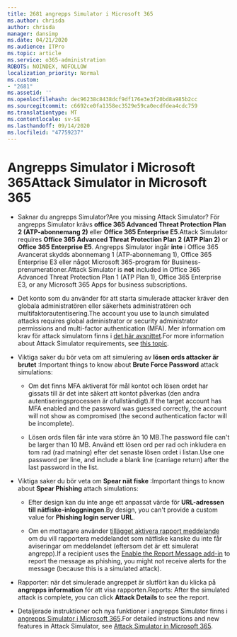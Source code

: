 ```yaml
---
title: 2681 angrepps Simulator i Microsoft 365
ms.author: chrisda
author: chrisda
manager: dansimp
ms.date: 04/21/2020
ms.audience: ITPro
ms.topic: article
ms.service: o365-administration
ROBOTS: NOINDEX, NOFOLLOW
localization_priority: Normal
ms.custom:
- "2681"
ms.assetid: ''
ms.openlocfilehash: dec96238c8438dcf9df176e3e3f20bd8a985b2cc
ms.sourcegitcommit: c6692ce0fa1358ec3529e59ca0ecdfdea4cdc759
ms.translationtype: MT
ms.contentlocale: sv-SE
ms.lasthandoff: 09/14/2020
ms.locfileid: "47759237"
---
```

# <a name="attack-simulator-in-microsoft-365"></a><span data-ttu-id="ab145-102">Angrepps Simulator i Microsoft 365</span><span class="sxs-lookup"><span data-stu-id="ab145-102">Attack Simulator in Microsoft 365</span></span>

- <span data-ttu-id="ab145-103">Saknar du angrepps Simulator?</span><span class="sxs-lookup"><span data-stu-id="ab145-103">Are you missing Attack Simulator?</span></span> <span data-ttu-id="ab145-104">För angrepps Simulator krävs **office 365 Advanced Threat Protection Plan 2 (ATP-abonnemang 2)** eller **Office 365 Enterprise E5**.</span><span class="sxs-lookup"><span data-stu-id="ab145-104">Attack Simulator requires **Office 365 Advanced Threat Protection Plan 2 (ATP Plan 2)** or **Office 365 Enterprise E5**.</span></span> <span data-ttu-id="ab145-105">Angrepps Simulator ingår **inte** i Office 365 Avancerat skydds abonnemang 1 (ATP-abonnemang 1), Office 365 Enterprise E3 eller något Microsoft 365-program för Business-prenumerationer.</span><span class="sxs-lookup"><span data-stu-id="ab145-105">Attack Simulator is **not** included in Office 365 Advanced Threat Protection Plan 1 (ATP Plan 1), Office 365 Enterprise E3, or any Microsoft 365 Apps for business subscriptions.</span></span>

- <span data-ttu-id="ab145-106">Det konto som du använder för att starta simulerade attacker kräver den globala administratören eller säkerhets administratören och multifaktorautentisering.</span><span class="sxs-lookup"><span data-stu-id="ab145-106">The account you use to launch simulated attacks requires global administrator or security administrator permissions and multi-factor authentication (MFA).</span></span> <span data-ttu-id="ab145-107">Mer information om krav för attack simulatorn finns i [det här avsnittet](https://docs.microsoft.com/microsoft-365/security/office-365-security/attack-simulator).</span><span class="sxs-lookup"><span data-stu-id="ab145-107">For more information about Attack Simulator requirements, see [this topic](https://docs.microsoft.com/microsoft-365/security/office-365-security/attack-simulator).</span></span>

- <span data-ttu-id="ab145-108">Viktiga saker du bör veta om att simulering av **lösen ords attacker är brutet** :</span><span class="sxs-lookup"><span data-stu-id="ab145-108">Important things to know about **Brute Force Password** attack simulations:</span></span>

  - <span data-ttu-id="ab145-109">Om det finns MFA aktiverat för mål kontot och lösen ordet har gissats till är det inte säkert att kontot påverkas (den andra autentiseringsprocessen är ofullständigt).</span><span class="sxs-lookup"><span data-stu-id="ab145-109">If the target account has MFA enabled and the password was guessed correctly, the account will not show as compromised (the second authentication factor will be incomplete).</span></span>

  - <span data-ttu-id="ab145-110">Lösen ords filen får inte vara större än 10 MB.</span><span class="sxs-lookup"><span data-stu-id="ab145-110">The password file can't be larger than 10 MB.</span></span> <span data-ttu-id="ab145-111">Använd ett lösen ord per rad och inkludera en tom rad (rad matning) efter det senaste lösen ordet i listan.</span><span class="sxs-lookup"><span data-stu-id="ab145-111">Use one password per line, and include a blank line (carriage return) after the last password in the list.</span></span>

- <span data-ttu-id="ab145-112">Viktiga saker du bör veta om **Spear nät fiske** :</span><span class="sxs-lookup"><span data-stu-id="ab145-112">Important things to know about **Spear Phishing** attach simulations:</span></span>

  - <span data-ttu-id="ab145-113">Efter design kan du inte ange ett anpassat värde för **URL-adressen till nätfiske-inloggningen**.</span><span class="sxs-lookup"><span data-stu-id="ab145-113">By design, you can't provide a custom value for **Phishing login server URL**.</span></span>

  - <span data-ttu-id="ab145-114">Om en mottagare använder [tillägget aktivera rapport meddelande](https://docs.microsoft.com/microsoft-365/security/office-365-security/enable-the-report-message-add-in) om du vill rapportera meddelandet som nätfiske kanske du inte får aviseringar om meddelandet (eftersom det är ett simulerat angrepp).</span><span class="sxs-lookup"><span data-stu-id="ab145-114">If a recipient uses the [Enable the Report Message add-in](https://docs.microsoft.com/microsoft-365/security/office-365-security/enable-the-report-message-add-in) to report the message as phishing, you might not receive alerts for the message (because this is a simulated attack).</span></span>

- <span data-ttu-id="ab145-115">Rapporter: när det simulerade angreppet är slutfört kan du klicka på **angrepps information** för att visa rapporten.</span><span class="sxs-lookup"><span data-stu-id="ab145-115">Reports: After the simulated attack is complete, you can click **Attack Details** to see the report.</span></span>

- <span data-ttu-id="ab145-116">Detaljerade instruktioner och nya funktioner i angrepps Simulator finns i [angrepps Simulator i Microsoft 365](https://docs.microsoft.com/microsoft-365/security/office-365-security/attack-simulator).</span><span class="sxs-lookup"><span data-stu-id="ab145-116">For detailed instructions and new features in Attack Simulator, see [Attack Simulator in Microsoft 365](https://docs.microsoft.com/microsoft-365/security/office-365-security/attack-simulator).</span></span>

